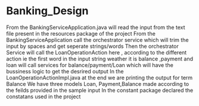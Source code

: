 # Banking_Design
From the BankingServiceApplication.java will  read the input from the text file present in the resources package of the project
From the BankingServiceApplication call the orchestrator service which will trim the input by spaces and get seperate strings/words
Then the orchestrator Service will call the LoanOperationAction here , according to the different action ie the first word in the input string weather it is balance
,payment and loan will call services for balance/payment/Loan which will have the bussiness logic to get the desrired output
In the  LoanOperationActionImpl.java at the end we are printing the output for term Balance
We have three models Loan, Payment,Balance made according to the feilds provided in the sample input
In the constant package declared the constatans used in the project
